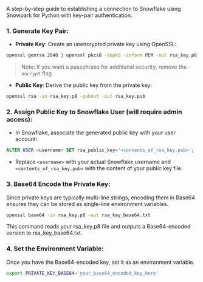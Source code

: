 A step-by-step guide to establishing a connection to Snowflake using Snowpark for Python with key-pair authentication.

### 1. Generate Key Pair:
* **Private Key**: Create an unencrypted private key using OpenSSL:
```bash
openssl genrsa 2048 | openssl pkcs8 -topk8 -inform PEM -out rsa_key.p8 -nocrypt
```
> Note: If you want a passphrase for additional security, remove the `-nocrypt` flag.

* **Public Key**: Derive the public key from the private key:
```bash
openssl rsa -in rsa_key.p8 -pubout -out rsa_key.pub
```

### 2. Assign Public Key to Snowflake User (will require admin access):
* In Snowflake, associate the generated public key with your user account:
```sql
ALTER USER <username> SET rsa_public_key='<contents_of_rsa_key.pub>';
```

* Replace `<username>` with your actual Snowflake username and `<contents_of_rsa_key.pub>` with the content of your public key file.


### 3. Base64 Encode the Private Key:
Since private keys are typically multi-line strings, encoding them in Base64 ensures they can be stored as single-line environment variables.
```bash
openssl base64 -in rsa_key.p8 -out rsa_key_base64.txt
```
This command reads your rsa_key.p8 file and outputs a Base64-encoded version to rsa_key_base64.txt.

### 4. Set the Environment Variable:
Once you have the Base64-encoded key, set it as an environment variable.
```bash
export PRIVATE_KEY_BASE64='your_base64_encoded_key_here'
```